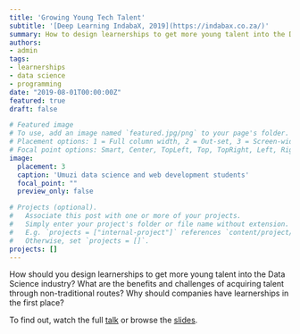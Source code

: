 ```yaml
---
title: 'Growing Young Tech Talent'
subtitle: '[Deep Learning IndabaX, 2019](https://indabax.co.za/)'
summary: How to design learnerships to get more young talent into the Data Science industry through non-traditional routes.
authors:
- admin
tags:
- learnerships
- data science
- programming
date: "2019-08-01T00:00:00Z"
featured: true
draft: false

# Featured image
# To use, add an image named `featured.jpg/png` to your page's folder.
# Placement options: 1 = Full column width, 2 = Out-set, 3 = Screen-width
# Focal point options: Smart, Center, TopLeft, Top, TopRight, Left, Right, BottomLeft, Bottom, BottomRight
image:
  placement: 3
  caption: 'Umuzi data science and web development students'
  focal_point: ""
  preview_only: false

# Projects (optional).
#   Associate this post with one or more of your projects.
#   Simply enter your project's folder or file name without extension.
#   E.g. `projects = ["internal-project"]` references `content/project/deep-learning/index.md`.
#   Otherwise, set `projects = []`.
projects: []
---
```


How should you design learnerships to get more young talent into the Data Science industry? What are the benefits and challenges of acquiring talent through non-traditional routes? Why should companies have learnerships in the first place?

To find out, watch the full [talk](https://www.youtube.com/watch?v=3--9-gbQoX0) or browse the [slides](https://docs.google.com/presentation/d/1qCF7Ha8Maed85yhUJCxTtJ48cfF_B6L_u3bVWmuYNnk/edit?usp=sharing).
